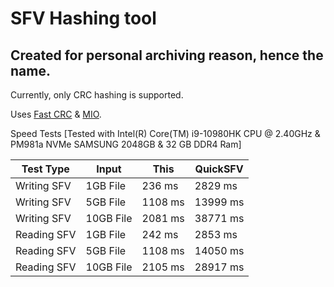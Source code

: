 # SFV Hashing tool

## Created for personal archiving reason, hence the name.

Currently, only CRC hashing is supported.

Uses [Fast CRC](https://github.com/stbrumme/crc32) & [MIO](https://github.com/mandreyel/mio).

Speed Tests
[Tested with Intel(R) Core(TM) i9-10980HK CPU @ 2.40GHz
 & PM981a NVMe SAMSUNG 2048GB & 32 GB DDR4 Ram]

| Test Type   | Input                       | This    | QuickSFV |
|-------------|-----------------------------|---------|----------|
| Writing SFV | 1GB File                    | 236 ms  | 2829 ms  |
| Writing SFV | 5GB File                    | 1108 ms | 13999 ms |
| Writing SFV | 10GB File                   | 2081 ms | 38771 ms |
| Reading SFV | 1GB File                    | 242 ms  | 2853 ms  |
| Reading SFV | 5GB File                    | 1108 ms | 14050 ms |
| Reading SFV | 10GB File                   | 2105 ms | 28917 ms |
